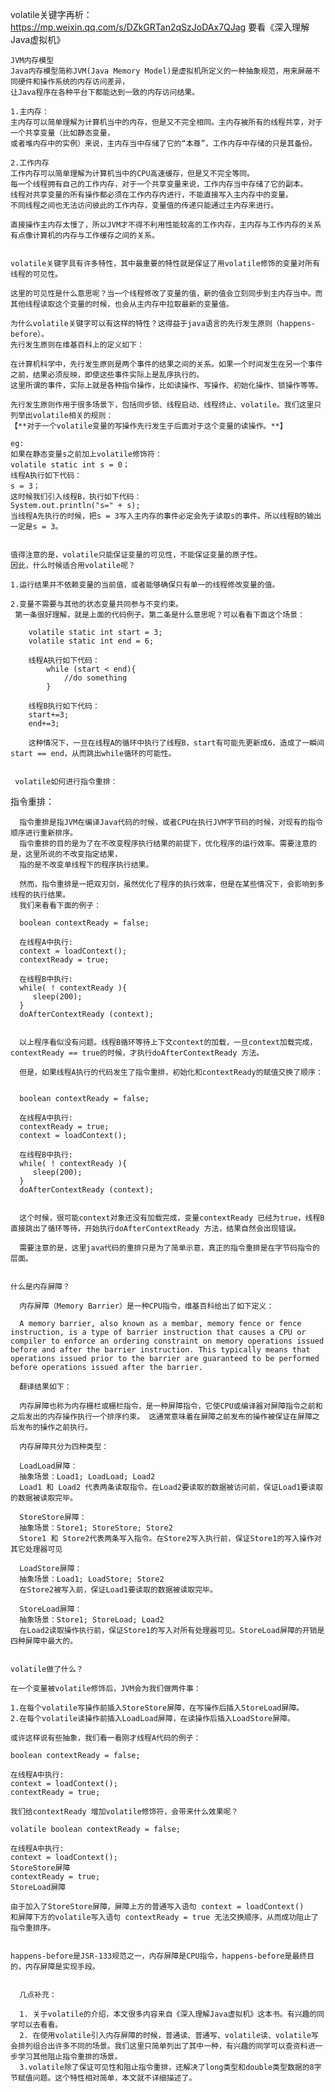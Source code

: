 volatile关键字再析：
    https://mp.weixin.qq.com/s/DZkGRTan2qSzJoDAx7QJag
    要看《深入理解Java虚拟机》


    JVM内存模型
    Java内存模型简称JVM(Java Memory Model)是虚拟机所定义的一种抽象规范，用来屏蔽不同硬件和操作系统的内存访问差异，
    让Java程序在各种平台下都能达到一致的内存访问结果。

    1.主内存：
    主内存可以简单理解为计算机当中的内存，但是又不完全相同。主内存被所有的线程共享，对于一个共享变量（比如静态变量，
    或者堆内存中的实例）来说，主内存当中存储了它的“本尊”，工作内存中存储的只是其备份。

    2.工作内存
    工作内存可以简单理解为计算机当中的CPU高速缓存，但是又不完全等同。
    每一个线程拥有自己的工作内存，对于一个共享变量来说，工作内存当中存储了它的副本。
    线程对共享变量的所有操作都必须在工作内存内进行，不能直接写入主内存中的变量。
    不同线程之间也无法访问彼此的工作内存，变量值的传递只能通过主内存来进行。

    直接操作主内存太慢了，所以JVM才不得不利用性能较高的工作内存，主内存与工作内存的关系有点像计算机的内存与工作缓存之间的关系。


    volatile关键字具有许多特性，其中最重要的特性就是保证了用volatile修饰的变量对所有线程的可见性。

    这里的可见性是什么意思呢？当一个线程修改了变量的值，新的值会立刻同步到主内存当中。而其他线程读取这个变量的时候，也会从主内存中拉取最新的变量值。

    为什么volatile关键字可以有这样的特性？这得益于java语言的先行发生原则（happens-before）。
    先行发生原则在维基百科上的定义如下：

    在计算机科学中，先行发生原则是两个事件的结果之间的关系。如果一个时间发生在另一个事件之前，结果必须反映，即使这些事件实际上是乱序执行的。
    这里所谓的事件，实际上就是各种指令操作，比如读操作、写操作、初始化操作、锁操作等等。

    先行发生原则作用于很多场景下，包括同步锁、线程启动、线程终止、volatile。我们这里只列举出volatile相关的规则：
    【**对于一个volatile变量的写操作先行发生于后面对于这个变量的读操作。**】

    eg:
    如果在静态变量s之前加上volatile修饰符：
    volatile static int s = 0；
    线程A执行如下代码：
    s = 3；
    这时候我们引入线程B，执行如下代码：
    System.out.println("s=" + s);
    当线程A先执行的时候，把s = 3写入主内存的事件必定会先于读取s的事件。所以线程B的输出一定是s = 3。


    值得注意的是，volatile只能保证变量的可见性，不能保证变量的原子性。
    因此，什么时候适合用volatile呢？

    1.运行结果并不依赖变量的当前值，或者能够确保只有单一的线程修改变量的值。

    2.变量不需要与其他的状态变量共同参与不变约束。
     第一条很好理解，就是上面的代码例子。第二条是什么意思呢？可以看看下面这个场景：

        volatile static int start = 3;
        volatile static int end = 6;

        线程A执行如下代码：
            while (start < end){
                //do something
            }

        线程B执行如下代码：
        start+=3;
        end+=3;

        这种情况下，一旦在线程A的循环中执行了线程B，start有可能先更新成6，造成了一瞬间 start == end，从而跳出while循环的可能性。


     volatile如何进行指令重排：

 指令重排：

      指令重排是指JVM在编译Java代码的时候，或者CPU在执行JVM字节码的时候，对现有的指令顺序进行重新排序。
      指令重排的目的是为了在不改变程序执行结果的前提下，优化程序的运行效率。需要注意的是，这里所说的不改变指定结果，
      指的是不改变单线程下的程序执行结果。

      然而，指令重排是一把双刃剑，虽然优化了程序的执行效率，但是在某些情况下，会影响到多线程的执行结果。
      我们来看看下面的例子：

      boolean contextReady = false;

      在线程A中执行:
      context = loadContext();
      contextReady = true;

      在线程B中执行:
      while( ! contextReady ){
         sleep(200);
      }
      doAfterContextReady (context);


      以上程序看似没有问题。线程B循环等待上下文context的加载，一旦context加载完成，contextReady == true的时候，才执行doAfterContextReady 方法。

      但是，如果线程A执行的代码发生了指令重排，初始化和contextReady的赋值交换了顺序：


      boolean contextReady = false;

      在线程A中执行:
      contextReady = true;
      context = loadContext();

      在线程B中执行:
      while( ! contextReady ){
         sleep(200);
      }
      doAfterContextReady (context);


      这个时候，很可能context对象还没有加载完成，变量contextReady 已经为true，线程B直接跳出了循环等待，开始执行doAfterContextReady 方法，结果自然会出现错误。

      需要注意的是，这里java代码的重排只是为了简单示意，真正的指令重排是在字节码指令的层面。


    什么是内存屏障？

      内存屏障（Memory Barrier）是一种CPU指令，维基百科给出了如下定义：

      A memory barrier, also known as a membar, memory fence or fence instruction, is a type of barrier instruction that causes a CPU or compiler to enforce an ordering constraint on memory operations issued before and after the barrier instruction. This typically means that operations issued prior to the barrier are guaranteed to be performed before operations issued after the barrier.

      翻译结果如下：

      内存屏障也称为内存栅栏或栅栏指令，是一种屏障指令，它使CPU或编译器对屏障指令之前和之后发出的内存操作执行一个排序约束。 这通常意味着在屏障之前发布的操作被保证在屏障之后发布的操作之前执行。

      内存屏障共分为四种类型：

      LoadLoad屏障：
      抽象场景：Load1; LoadLoad; Load2
      Load1 和 Load2 代表两条读取指令。在Load2要读取的数据被访问前，保证Load1要读取的数据被读取完毕。

      StoreStore屏障：
      抽象场景：Store1; StoreStore; Store2
      Store1 和 Store2代表两条写入指令。在Store2写入执行前，保证Store1的写入操作对其它处理器可见

      LoadStore屏障：
      抽象场景：Load1; LoadStore; Store2
      在Store2被写入前，保证Load1要读取的数据被读取完毕。

      StoreLoad屏障：
      抽象场景：Store1; StoreLoad; Load2
      在Load2读取操作执行前，保证Store1的写入对所有处理器可见。StoreLoad屏障的开销是四种屏障中最大的。


    volatile做了什么？

    在一个变量被volatile修饰后，JVM会为我们做两件事：

    1.在每个volatile写操作前插入StoreStore屏障，在写操作后插入StoreLoad屏障。
    2.在每个volatile读操作前插入LoadLoad屏障，在读操作后插入LoadStore屏障。

    或许这样说有些抽象，我们看一看刚才线程A代码的例子：

    boolean contextReady = false;

    在线程A中执行:
    context = loadContext();
    contextReady = true;

    我们给contextReady 增加volatile修饰符，会带来什么效果呢？

    volatile boolean contextReady = false;

    在线程A中执行:
    context = loadContext();
    StoreStore屏障
    contextReady = true;
    StoreLoad屏障

    由于加入了StoreStore屏障，屏障上方的普通写入语句 context = loadContext()
    和屏障下方的volatile写入语句 contextReady = true 无法交换顺序，从而成功阻止了指令重排序。


    happens-before是JSR-133规范之一，内存屏障是CPU指令，happens-before是最终目的，内存屏障是实现手段。


      几点补充：

      1. 关于volatile的介绍，本文很多内容来自《深入理解Java虚拟机》这本书。有兴趣的同学可以去看看。
      2. 在使用volatile引入内存屏障的时候，普通读、普通写、volatile读、volatile写会排列组合出许多不同的场景。我们这里只简单列出了其中一种，有兴趣的同学可以查资料进一步学习其他阻止指令重排的场景。
      3.volatile除了保证可见性和阻止指令重排，还解决了long类型和double类型数据的8字节赋值问题。这个特性相对简单，本文就不详细描述了。